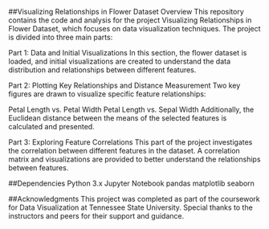 ##Visualizing Relationships in Flower Dataset
Overview
This repository contains the code and analysis for the project Visualizing Relationships in Flower Dataset, which focuses on data visualization techniques. The project is divided into three main parts:

Part 1: Data and Initial Visualizations
In this section, the flower dataset is loaded, and initial visualizations are created to understand the data distribution and relationships between different features.

Part 2: Plotting Key Relationships and Distance Measurement
Two key figures are drawn to visualize specific feature relationships:

Petal Length vs. Petal Width
Petal Length vs. Sepal Width
Additionally, the Euclidean distance between the means of the selected features is calculated and presented.

Part 3: Exploring Feature Correlations
This part of the project investigates the correlation between different features in the dataset. A correlation matrix and visualizations are provided to better understand the relationships between features.

##Dependencies
Python 3.x
Jupyter Notebook
pandas
matplotlib
seaborn

##Acknowledgments
This project was completed as part of the coursework for Data Visualization at Tennessee State University. Special thanks to the instructors and peers for their support and guidance.
